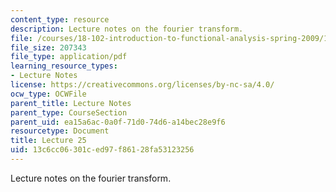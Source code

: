 ```yaml
---
content_type: resource
description: Lecture notes on the fourier transform.
file: /courses/18-102-introduction-to-functional-analysis-spring-2009/13c6cc06301ced97f86128fa53123256_MIT18_102s09_lec25.pdf
file_size: 207343
file_type: application/pdf
learning_resource_types:
- Lecture Notes
license: https://creativecommons.org/licenses/by-nc-sa/4.0/
ocw_type: OCWFile
parent_title: Lecture Notes
parent_type: CourseSection
parent_uid: ea15a6ac-0a0f-71d0-74d6-a14bec28e9f6
resourcetype: Document
title: Lecture 25
uid: 13c6cc06-301c-ed97-f861-28fa53123256
---
```

Lecture notes on the fourier transform.